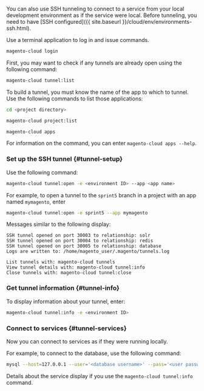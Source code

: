 You can also use SSH tunneling to connect to a service from your local development environment as if the service were local. Before tunneling, you need to have [SSH configured]({{ site.baseurl }}/cloud/env/environments-ssh.html).

Use a terminal application to log in and issue commands.

```bash
magento-cloud login
```

First, you may want to check if any tunnels are already open using the following command:

```bash
magento-cloud tunnel:list
```

To build a tunnel, you must know the name of the app to which to tunnel. Use the following commands to list those applications:

```bash
cd <project directory>
```

```bash
magento-cloud project:list
```

```bash
magento-cloud apps
```

For information on the command, you can enter `magento-cloud apps --help`.

### Set up the SSH tunnel {#tunnel-setup}

Use the following command:

```bash
magento-cloud tunnel:open -e <environment ID> --app <app name>
```

For example, to open a tunnel to the `sprint5` branch in a project with an app named `mymagento`, enter

```bash
magento-cloud tunnel:open -e sprint5 --app mymagento
```

Messages similar to the following display:

```terminal
SSH tunnel opened on port 30003 to relationship: solr
SSH tunnel opened on port 30004 to relationship: redis
SSH tunnel opened on port 30005 to relationship: database
Logs are written to: /home/magento_user/.magento/tunnels.log

List tunnels with: magento-cloud tunnels
View tunnel details with: magento-cloud tunnel:info
Close tunnels with: magento-cloud tunnel:close
```

### Get tunnel information {#tunnel-info}

To display information about your tunnel, enter:

```bash
magento-cloud tunnel:info -e <environment ID>
```

### Connect to services {#tunnel-services}

Now you can connect to services as if they were running locally.

For example, to connect to the database, use the following command:

```bash
mysql --host=127.0.0.1 --user='<database username>' --pass='<user password>' --database='<name>' --port='<port>'
```

Details about the service display if you use the `magento-cloud tunnel:info` command.
